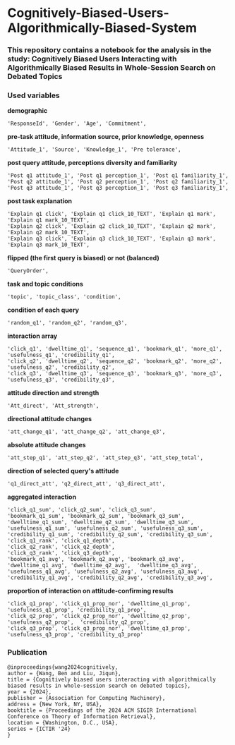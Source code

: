 # Cognitively-Biased-Users-Algorithmically-Biased-System

### This repository contains a notebook for the analysis in the study: Cognitively Biased Users Interacting with Algorithmically Biased Results in Whole-Session Search on Debated Topics

### Used variables

**demographic**

`'ResponseId', 'Gender', 'Age', 'Commitment',`

**pre-task attitude, information source, prior knowledge, openness**

`'Attitude_1', 'Source', 'Knowledge_1', 'Pre tolerance',`

**post query attitude, perceptions diversity and familiarity**
```
'Post q1 attitude_1', 'Post q1 perception_1', 'Post q1 familiarity_1', 
'Post q2 attitude_1', 'Post q2 perception_1', 'Post q2 familiarity_1',
'Post q3 attitude_1', 'Post q3 perception_1', 'Post q3 familiarity_1',
```
**post task explanation**
```
'Explain q1 click', 'Explain q1 click_10_TEXT', 'Explain q1 mark', 'Explain q1 mark_10_TEXT',
'Explain q2 click', 'Explain q2 click_10_TEXT', 'Explain q2 mark', 'Explain q2 mark_10_TEXT',
'Explain q3 click', 'Explain q3 click_10_TEXT', 'Explain q3 mark', 'Explain q3 mark_10_TEXT',
```
**flipped (the first query is biased) or not (balanced)**

`'QueryOrder',`

**task and topic conditions**

`'topic', 'topic_class', 'condition',`

**condition of each query**

`'random_q1', 'random_q2', 'random_q3',`

**interaction array**
```
'click_q1', 'dwelltime_q1', 'sequence_q1', 'bookmark_q1', 'more_q1',
'usefulness_q1', 'credibility_q1', 
'click_q2', 'dwelltime_q2', 'sequence_q2', 'bookmark_q2', 'more_q2', 
'usefulness_q2', 'credibility_q2',
'click_q3', 'dwelltime_q3', 'sequence_q3', 'bookmark_q3', 'more_q3', 
'usefulness_q3', 'credibility_q3',
```
**attitude direction and strength**

`'Att_direct', 'Att_strength',`

**directional attitude changes**

`'att_change_q1', 'att_change_q2', 'att_change_q3',`

**absolute attitude changes**

`'att_step_q1', 'att_step_q2', 'att_step_q3', 'att_step_total',`

**direction of selected query's attitude**

`'q1_direct_att', 'q2_direct_att', 'q3_direct_att',`

**aggregated interaction**

```
'click_q1_sum', 'click_q2_sum', 'click_q3_sum',
'bookmark_q1_sum', 'bookmark_q2_sum', 'bookmark_q3_sum',
'dwelltime_q1_sum', 'dwelltime_q2_sum', 'dwelltime_q3_sum',
'usefulness_q1_sum', 'usefulness_q2_sum', 'usefulness_q3_sum',
'credibility_q1_sum', 'credibility_q2_sum', 'credibility_q3_sum',
'click_q1_rank', 'click_q1_depth',
'click_q2_rank', 'click_q2_depth',
'click_q3_rank', 'click_q3_depth',
'bookmark_q1_avg', 'bookmark_q2_avg', 'bookmark_q3_avg',
'dwelltime_q1_avg', 'dwelltime_q2_avg',  'dwelltime_q3_avg',
'usefulness_q1_avg', 'usefulness_q2_avg', 'usefulness_q3_avg',
'credibility_q1_avg', 'credibility_q2_avg', 'credibility_q3_avg',
```
**proportion of interaction on attitude-confirming results**
```
'click_q1_prop', 'click_q1_prop_nor', 'dwelltime_q1_prop',
'usefulness_q1_prop', 'credibility_q1_prop',
'click_q2_prop', 'click_q2_prop_nor', 'dwelltime_q2_prop',
'usefulness_q2_prop',  'credibility_q2_prop',
'click_q3_prop', 'click_q3_prop_nor', 'dwelltime_q3_prop',
'usefulness_q3_prop', 'credibility_q3_prop'
```

### Publication
```
@inproceedings{wang2024cognitively,
author = {Wang, Ben and Liu, Jiqun},
title = {Cognitively biased users interacting with algorithmically biased results in whole-session search on debated topics},
year = {2024},
publisher = {Association for Computing Machinery},
address = {New York, NY, USA},
booktitle = {Proceedings of the 2024 ACM SIGIR International Conference on Theory of Information Retrieval},
location = {Washington, D.C., USA},
series = {ICTIR '24}
}
```
